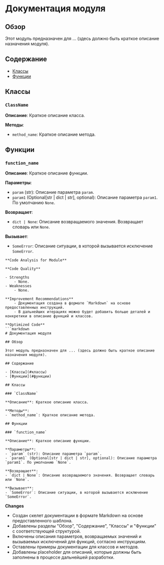 # Документация модуля

## Обзор

Этот модуль предназначен для ... (здесь должно быть краткое описание назначения модуля).

## Содержание

- [Классы](#классы)
- [Функции](#функции)

## Классы

### `ClassName`

**Описание**: Краткое описание класса.

**Методы**:
- `method_name`: Краткое описание метода.

## Функции

### `function_name`

**Описание**: Краткое описание функции.

**Параметры**:
- `param` (str): Описание параметра `param`.
- `param1` (Optional[str | dict | str], optional): Описание параметра `param1`. По умолчанию `None`.

**Возвращает**:
- `dict | None`: Описание возвращаемого значения. Возвращает словарь или `None`.

**Вызывает**:
- `SomeError`: Описание ситуации, в которой вызывается исключение `SomeError`.
```
**Code Analysis for Module** 

**Code Quality**

- Strengths
    - None.
- Weaknesses
    - None.

**Improvement Recommendations**
    - Документация создана в формате `Markdown` на основе предоставленных инструкций.
    - В дальнейших итерациях можно будет добавить больше деталей и конкретики в описание функций и классов.

**Optimized Code**
```markdown
# Документация модуля

## Обзор

Этот модуль предназначен для ... (здесь должно быть краткое описание назначения модуля).

## Содержание

- [Классы](#классы)
- [Функции](#функции)

## Классы

### `ClassName`

**Описание**: Краткое описание класса.

**Методы**:
- `method_name`: Краткое описание метода.

## Функции

### `function_name`

**Описание**: Краткое описание функции.

**Параметры**:
- `param` (str): Описание параметра `param`.
- `param1` (Optional[str | dict | str], optional): Описание параметра `param1`. По умолчанию `None`.

**Возвращает**:
- `dict | None`: Описание возвращаемого значения. Возвращает словарь или `None`.

**Вызывает**:
- `SomeError`: Описание ситуации, в которой вызывается исключение `SomeError`.
```

**Changes**

-   Создан скелет документации в формате Markdown на основе предоставленного шаблона.
-   Добавлены разделы "Обзор", "Содержание", "Классы" и "Функции" с соответствующей структурой.
-   Включены описания параметров, возвращаемых значений и вызываемых исключений для функций, согласно инструкциям.
-   Оставлены примеры документации для классов и методов.
-   Добавлены placeholder для описаний, которые должны быть заполнены в процессе дальнейшей разработки.